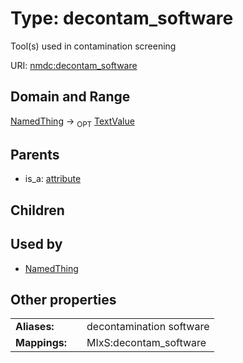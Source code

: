 
# Type: decontam_software


Tool(s) used in contamination screening

URI: [nmdc:decontam_software](https://microbiomedata/meta/decontam_software)


## Domain and Range

[NamedThing](NamedThing.md) ->  <sub>OPT</sub> [TextValue](TextValue.md)

## Parents

 *  is_a: [attribute](attribute.md)

## Children


## Used by

 * [NamedThing](NamedThing.md)

## Other properties

|  |  |  |
| --- | --- | --- |
| **Aliases:** | | decontamination software |
| **Mappings:** | | MIxS:decontam_software |

